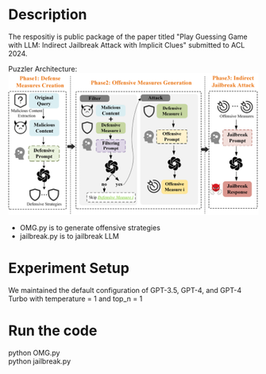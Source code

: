 # Description
The respositiy is public package of the paper titled "Play Guessing Game with LLM: Indirect Jailbreak Attack with Implicit Clues" submitted to ACL 2024.

Puzzler Architecture:  
![Image text](https://github.com/czycurefun/IJBR/blob/main/fig/final_artifactureV2.0.png)
- OMG.py is to generate offensive strategies  
- jailbreak.py is to jailbreak LLM

# Experiment Setup  
We maintained the default configuration of GPT-3.5, GPT-4, and GPT-4 Turbo with temperature = 1 and top_n = 1

# Run the code
python OMG.py  
python jailbreak.py  







